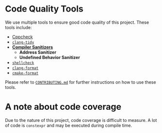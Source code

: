 # Code Quality Tools

We use multiple tools to ensure good code quality of this project.
These tools include:

 - [Cppcheck](http://cppcheck.sourceforge.net/)
 - [`clang-tidy`](https://clang.llvm.org/extra/clang-tidy/)
 - [**Compiler Sanitizers**](https://github.com/google/sanitizers)
   - **Address Sanitizer**
   - **Undefined Behavior Sanitizer**
 - [`shellcheck`](https://www.shellcheck.net/)
 - [`clang-format`](https://clang.llvm.org/docs/ClangFormat.html)
 - [`cmake-format`](https://github.com/cheshirekow/cmake_format)

Please refer to [`CONTRIBUTING.md`](../CONTRIBUTING.md) for further
instructions on how to use these tools.

# A note about code coverage

Due to the nature of this project, code coverage is difficult to measure.
A lot of code is `constexpr` and may be executed during compile time.
